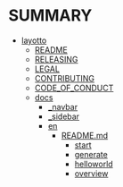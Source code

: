 # SUMMARY
- [layotto]()
  - [README](README.md)
  - [RELEASING](RELEASING.md)
  - [LEGAL](LEGAL.md)
  - [CONTRIBUTING](CONTRIBUTING.md)
  - [CODE_OF_CONDUCT](CODE_OF_CONDUCT.md)
  - [docs]()
    - [_navbar](docs/_navbar.md)
    - [_sidebar](docs/_sidebar.md)
    - [en]()
      - [README.md](docs/en/README.md)
        - [start](docs/en/start/actuator/start.md)
        - [generate](docs/en/start/api_plugin/generate.md)
        - [helloworld](docs/en/start/api_plugin/helloworld.md)
        - [overview](docs/en/start/configuration/overview.md)
